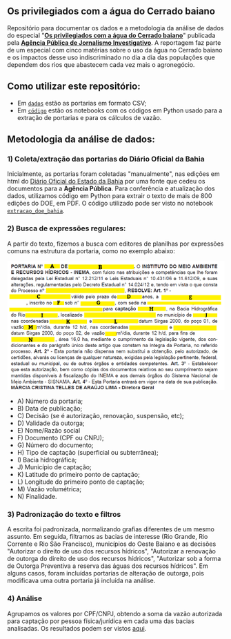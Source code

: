 ## Os privilegiados com a água do Cerrado baiano
Repositório para documentar os dados e a metodologia da análise de dados do especial "[**Os privilegiados com a água do Cerrado baiano**](https://apublica.org/2021/12/os-privilegiados-com-a-agua-do-cerrado-baiano/)" publicada pela [**Agência Pública de Jornalismo Investigativo**](https://apublica.org/). A reportagem faz parte de um especial com cinco matérias sobre o uso da água no Cerrado baiano e os impactos desse uso indiscriminado no dia a dia das populações que dependem dos rios que abastecem cada vez mais o agronegócio.

## Como utilizar este repositório:
* Em [`dados`](https://github.com/apublica/agua/tree/main/dados) estão as portarias em formato CSV;
* Em [`código`](https://github.com/apublica/agua/tree/main/c%C3%B3digo) estão os notebooks com os códigos em Python usado para a extração de portarias e para os cálculos de vazão.

## Metodologia da análise de dados:
### 1) Coleta/extração das portarias do Diário Oficial da Bahia
Inicialmente, as portarias foram coletadas "manualmente", nas edições em html do [Diário Oficial do Estado da Bahia](https://dool.egba.ba.gov.br/) por uma fonte que cedeu os documentos para a **Agência Pública**. Para conferência e atualização dos dados, utilizamos código em Python para extrair o texto de mais de 800 edições do DOE, em PDF. O código utilizado pode ser visto no notebook [`extracao_doe_bahia`](https://github.com/apublica/agua/blob/main/c%C3%B3digo/extracao_doe_bahia.ipynb).

### 2) Busca de expressões regulares:
A partir do texto, fizemos a busca com editores de planilhas por expressões comuns na estrutura da portaria, como no exemplo abaixo: 

![alt text](https://github.com/apublica/agua-oeste-baiano/blob/main/INEMA.png)

* A) Número da portaria;
* B) Data de publicação;
* C) Decisão (se é autorização, renovação, suspensão, etc);
* D) Validade da outorga;
* E) Nome/Razão social
* F) Documento (CPF ou CNPJ);
* G) Número do documento;
* H) Tipo de captação (superficial ou subterrânea);
* I) Bacia hidrográfica;
* J) Município de captação;
* K) Latitude do primeiro ponto de captação;
* L) Longitude do primeiro ponto de captação;
* M) Vazão volumétrica;
* N) Finalidade.


### 3) Padronização do texto e filtros
A escrita foi padronizada, normalizando grafias diferentes de um mesmo assunto. Em seguida, filtramos as bacias de interesse (Rio Grande, Rio Corrente e Rio São Francisco), municípios do Oeste Baiano e as decisões "Autorizar o direito de uso dos recursos hídricos", "Autorizar a renovação de outorga do direito de uso dos recursos hídricos", "Autorizar sob a forma de Outorga Preventiva a reserva das águas dos recursos hídricos". Em alguns casos, foram incluídas portarias de alteração de outorga, pois modificava uma outra portaria já incluída na análise.

### 4) Análise
Agrupamos os valores por CPF/CNPJ, obtendo a soma da vazão autorizada para captação por pessoa física/jurídica em cada uma das bacias analisadas. Os resultados podem ser vistos [aqui](https://github.com/apublica/agua/blob/main/dados/dados_limpos.csv).

